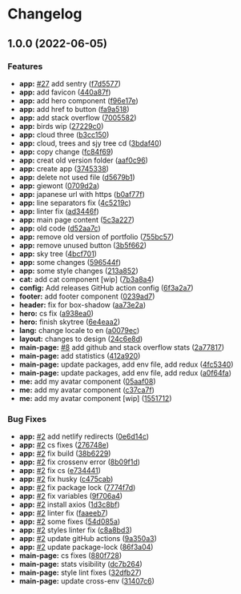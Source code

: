 # Changelog

## 1.0.0 (2022-06-05)


### Features

* **app:** [#27](https://github.com/furdzik/IF.Portfolio/issues/27) add sentry ([f7d5577](https://github.com/furdzik/IF.Portfolio/commit/f7d55773a3cdaefb94d287e2cef537e471e4a170))
* **app:** add favicon ([440a87f](https://github.com/furdzik/IF.Portfolio/commit/440a87f4cbc9bd5e885220a3873651ca4131a227))
* **app:** add hero component ([f96e17e](https://github.com/furdzik/IF.Portfolio/commit/f96e17e75f9c85dac8ffb4cda7e9b44cf5cdb874))
* **app:** add href to button ([fa9a518](https://github.com/furdzik/IF.Portfolio/commit/fa9a518f50215ea3b6819afb33b25b166cfa0a0e))
* **app:** add stack overflow ([7005582](https://github.com/furdzik/IF.Portfolio/commit/700558273c6a63a98dcc125f1fca666fa8391af7))
* **app:** birds wip ([27229c0](https://github.com/furdzik/IF.Portfolio/commit/27229c0c3b834bb35f94d16efdd55943c737e2f3))
* **app:** cloud three ([b3cc150](https://github.com/furdzik/IF.Portfolio/commit/b3cc150bd0a6d67afac4c3217455c089c293455d))
* **app:** cloud, trees and sjy tree cd ([3bdaf40](https://github.com/furdzik/IF.Portfolio/commit/3bdaf40f4eb5d5e89597f840bcc8af35bf8a5004))
* **app:** copy change ([fc84f69](https://github.com/furdzik/IF.Portfolio/commit/fc84f698e4a1ef31ac22b55772e10bd03f856952))
* **app:** creat old version folder ([aaf0c96](https://github.com/furdzik/IF.Portfolio/commit/aaf0c9690f26143cb4f8ac4ae834f936aabd878a))
* **app:** create app ([3745338](https://github.com/furdzik/IF.Portfolio/commit/37453386e3d8f24cbc11c6d95ecf83bcf7d17f9f))
* **app:** delete not used file ([d5679b1](https://github.com/furdzik/IF.Portfolio/commit/d5679b182596489e2d2d2e9198d19b64971e9f2f))
* **app:** giewont ([0709d2a](https://github.com/furdzik/IF.Portfolio/commit/0709d2ab945f0d104c9d4c78628ab92547552b3a))
* **app:** japanese url with https ([b0af77f](https://github.com/furdzik/IF.Portfolio/commit/b0af77fe1f98e2ccbd171ddbaf6bb037a6c00065))
* **app:** line separators fix ([4c5219c](https://github.com/furdzik/IF.Portfolio/commit/4c5219c3b08010117b9454d15fd530190988e304))
* **app:** linter fix ([ad3446f](https://github.com/furdzik/IF.Portfolio/commit/ad3446f4f0edbbdb29c946bb48847ac66cf3958f))
* **app:** main page content ([5c3a227](https://github.com/furdzik/IF.Portfolio/commit/5c3a227a1bc436ab331948692ebfdbb9439b867e))
* **app:** old code ([d52aa7c](https://github.com/furdzik/IF.Portfolio/commit/d52aa7cd7c3b5f057336b5d51edcbf2709ab3355))
* **app:** remove old version of portfolio ([755bc57](https://github.com/furdzik/IF.Portfolio/commit/755bc57447d76f710c224cbcee7dee8a85b343ae))
* **app:** remove unused button ([3b5f662](https://github.com/furdzik/IF.Portfolio/commit/3b5f6628a8a7221e8693fd06c494d4a017a3b406))
* **app:** sky tree ([4bcf701](https://github.com/furdzik/IF.Portfolio/commit/4bcf7015dbb9d27dc27b692484b1632458151884))
* **app:** some changes ([596544f](https://github.com/furdzik/IF.Portfolio/commit/596544fd616bcac1ed7314ec0ba25ddf9e01e33b))
* **app:** some style changes ([213a852](https://github.com/furdzik/IF.Portfolio/commit/213a852b471629e015a85e466378f85be8973468))
* **cat:** add cat component [wip] ([7b3a8a4](https://github.com/furdzik/IF.Portfolio/commit/7b3a8a4e043915b75e9480b48d4ad90961250aef))
* **config:** Add releases GitHub action config ([6f3a2a7](https://github.com/furdzik/IF.Portfolio/commit/6f3a2a79942cd95dad01728c2a94669e5bac4d37))
* **footer:** add footer component ([0239ad7](https://github.com/furdzik/IF.Portfolio/commit/0239ad7f5aa6822cd7266ecd9e90b7dc0fb454b7))
* **header:** fix for box-shadow ([aa73e2a](https://github.com/furdzik/IF.Portfolio/commit/aa73e2a5677bba3fc355e57083a312135d4ac5cb))
* **hero:** cs fix ([a938ea0](https://github.com/furdzik/IF.Portfolio/commit/a938ea00b27a40e9db7f47058618dac9cb777b25))
* **hero:** finish skytree ([6e4eaa2](https://github.com/furdzik/IF.Portfolio/commit/6e4eaa29f9240e82507a59f4f04fe705ae1ae064))
* **lang:** change locale to en ([a0079ec](https://github.com/furdzik/IF.Portfolio/commit/a0079ec83a98ac7f863c240639877de793dbb56d))
* **layout:** changes to design ([24c6e8d](https://github.com/furdzik/IF.Portfolio/commit/24c6e8d5ae7b75a830a5abe7c4f6f81900be1257))
* **main-page:** [#8](https://github.com/furdzik/IF.Portfolio/issues/8) add github and stack overflow stats ([2a77817](https://github.com/furdzik/IF.Portfolio/commit/2a77817fc45342d51aa783a29c8034adaa91ef0a))
* **main-page:** add statistics ([412a920](https://github.com/furdzik/IF.Portfolio/commit/412a920da5dcd549f0ee3e79da428cb5f8e1df6a))
* **main-page:** update packages, add env file, add redux ([4fc5340](https://github.com/furdzik/IF.Portfolio/commit/4fc53400ab712d4260e07592e8c9b8367311e705))
* **main-page:** update packages, add env file, add redux ([a0f64fa](https://github.com/furdzik/IF.Portfolio/commit/a0f64faabd076f6c8a6d6ed0ea2925f7a4d59e08))
* **me:** add my avatar component ([05aaf08](https://github.com/furdzik/IF.Portfolio/commit/05aaf08c35bf5b93e34555b55ccfde27dbaf3b0e))
* **me:** add my avatar component ([c37ca7f](https://github.com/furdzik/IF.Portfolio/commit/c37ca7fa082c4c63b31dbd7c873a72b31e93c289))
* **me:** add my avatar component [wip] ([1551712](https://github.com/furdzik/IF.Portfolio/commit/15517123b62688b9dee4308be34b36021ba3cc3c))


### Bug Fixes

* **app:** [#2](https://github.com/furdzik/IF.Portfolio/issues/2) add netlify redirects ([0e6d14c](https://github.com/furdzik/IF.Portfolio/commit/0e6d14c5b7afcd6f011ae20db982b9ab04765f8f))
* **app:** [#2](https://github.com/furdzik/IF.Portfolio/issues/2) cs fixes ([276748e](https://github.com/furdzik/IF.Portfolio/commit/276748efddbe4c9a5ef028d239c29a51de93ad19))
* **app:** [#2](https://github.com/furdzik/IF.Portfolio/issues/2) fix build ([38b6229](https://github.com/furdzik/IF.Portfolio/commit/38b622965483f86883b5bde58a213459a2bd5b0e))
* **app:** [#2](https://github.com/furdzik/IF.Portfolio/issues/2) fix crossenv error ([8b09f1d](https://github.com/furdzik/IF.Portfolio/commit/8b09f1d817fb2f2e96e88a7d744c5e1f1877e0f2))
* **app:** [#2](https://github.com/furdzik/IF.Portfolio/issues/2) fix cs ([e734441](https://github.com/furdzik/IF.Portfolio/commit/e7344415977b469bcc37f7f3128d93aede6d2bd8))
* **app:** [#2](https://github.com/furdzik/IF.Portfolio/issues/2) fix husky ([c475cab](https://github.com/furdzik/IF.Portfolio/commit/c475cab729d6a68345243072e7f27c99a5fc07d2))
* **app:** [#2](https://github.com/furdzik/IF.Portfolio/issues/2) fix package lock ([7774f7d](https://github.com/furdzik/IF.Portfolio/commit/7774f7d721ed4e3c85c3bd39440d393b2e6203b2))
* **app:** [#2](https://github.com/furdzik/IF.Portfolio/issues/2) fix variables ([9f706a4](https://github.com/furdzik/IF.Portfolio/commit/9f706a4b49e8088e8e3af6f1b88d80a526f74099))
* **app:** [#2](https://github.com/furdzik/IF.Portfolio/issues/2) install axios ([1d3c8bf](https://github.com/furdzik/IF.Portfolio/commit/1d3c8bf1abcd4cd2c362179b7a746996497d03cb))
* **app:** [#2](https://github.com/furdzik/IF.Portfolio/issues/2) linter fix ([faaeeb7](https://github.com/furdzik/IF.Portfolio/commit/faaeeb75f0f9bf6ba41fb6828e16d639655fafa6))
* **app:** [#2](https://github.com/furdzik/IF.Portfolio/issues/2) some fixes ([54d085a](https://github.com/furdzik/IF.Portfolio/commit/54d085ae7fdfac746ed898d7b7626c347c8858bb))
* **app:** [#2](https://github.com/furdzik/IF.Portfolio/issues/2) styles linter fix ([c8a8bd3](https://github.com/furdzik/IF.Portfolio/commit/c8a8bd340e2c398b0424406b4bff816378702b9d))
* **app:** [#2](https://github.com/furdzik/IF.Portfolio/issues/2) update gitHub actions ([9a350a3](https://github.com/furdzik/IF.Portfolio/commit/9a350a3656ab65952686f52af6b876f2aee0ee31))
* **app:** [#2](https://github.com/furdzik/IF.Portfolio/issues/2) update package-lock ([86f3a04](https://github.com/furdzik/IF.Portfolio/commit/86f3a04d27a2a1cdfd47fd41c5d0ed63fe9876ab))
* **main-page:** cs fixes ([880f728](https://github.com/furdzik/IF.Portfolio/commit/880f728123d6e66c8725075c47e3e2789159c657))
* **main-page:** stats visibility ([dc7b264](https://github.com/furdzik/IF.Portfolio/commit/dc7b264aafa2f971da6b6672bdddc9bfe127cbbe))
* **main-page:** style lint fixes ([32dfb27](https://github.com/furdzik/IF.Portfolio/commit/32dfb273915c9731526242839288cc7e6e7efe78))
* **main-page:** update cross-env ([31407c6](https://github.com/furdzik/IF.Portfolio/commit/31407c6ea6d669884983ce0f3b4f49211641d80c))

